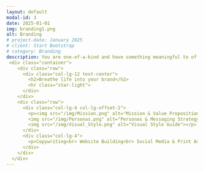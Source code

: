 ```yaml
---
layout: default
modal-id: 3
date: 2025-01-01
img: branding1.png
alt: Branding
# project-date: January 2025
# client: Start Bootstrap
# category: Branding 
description: You are one-of-a-kind and have something meaningful to offer the world. Your brand should reflect that. By developing distinctive visuals and written elements aligned with your values and goals, you can show your authentic self and attract the kindred spirits you seek. I can help you create a unique brand identity that builds recognition, connection and trust with your audience.
 <div class="container">
    <div class="row">
      <div class="col-lg-12 text-center">
        <h2>Breathe life into your brand</h2>
        <hr class="star-light">
      </div>
    </div>
    <div class="row">
      <div class="col-lg-4 col-lg-offset-2">
        <p><img src="/img/Mission.png" alt="Mission & Value Proposition"><br> 
		<img src="/img/Personas.png" alt="Personas & Messaging Strategy"><br> 
		<img src="/img/Visual_Style.png" alt="Visual Style Guide"></p>
      </div>
      <div class="col-lg-4">
        <p>Copywriting<br> Website Building<br> Social Media & Print Assets<br></p>
      </div>
    </div>
  </div>
---
```

